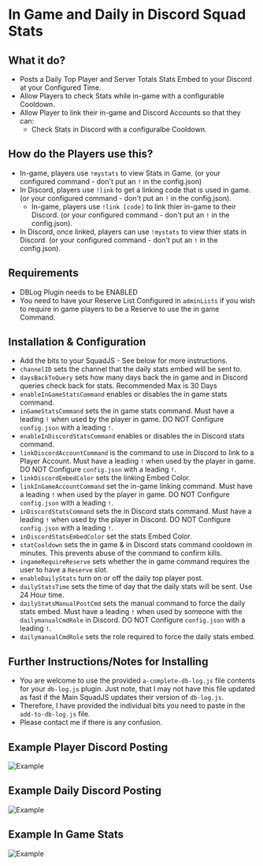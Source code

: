 # In Game and Daily in Discord Squad Stats

## What it do?
- Posts a Daily Top Player and Server Totals Stats Embed to your Discord at your Configured Time.
- Allow Players to check Stats while in-game with a configurable Cooldown.
- Allow Player to link their in-game and Discord Accounts so that they can:
    - Check Stats in Discord with a configuralbe Cooldown.

## How do the Players use this?
- In-game, players use `!mystats` to view Stats in Game. (or your configured command - don't put an `!` in the config.json)
- In Discord, players use `!link` to get a linking code that is used in game. (or your configured command - don't put an `!` in the config.json).
    - In-game, players use `!link [code]` to link thier in-game to their Discord. (or your configured command - don't put an `!` in the config.json).
- In Discord, once linked, players can use `!mystats` to view thier stats in Discord. (or your configured command - don't put an `!` in the config.json).

## Requirements
- DBLog Plugin needs to be ENABLED
- You need to have your Reserve List Configured in `adminLists` if you wish to require in game players to be a Reserve to use the in game Command.

## Installation & Configuration
- Add the bits to your SquadJS - See below for more instructions.
- `channelID` sets the channel that the daily stats embed will be sent to.
- `daysBackToQuery` sets how many days back the in game and in Discord queries check back for stats. Recommended Max is 30 Days
- `enableInGameStatsCommand` enables or disables the in game stats command.
- `inGameStatsCommand` sets the in game stats command. Must have a leading `!` when used by the player in game. DO NOT Configure `config.json` with a leading `!`.
- `enableInDiscordStatsCommand` enables or disables the in Discord stats command.
- `linkDiscordAccountCommand` is the command to use in Discord to link to a Player Account. Must have a leading `!` when used by the player in game. DO NOT Configure `config.json` with a leading `!`.
- `linkDiscordEmbedColor` sets the linking Embed Color.
- `linkInGameAccountCommand` set the in-game linking command. Must have a leading `!` when used by the player in game. DO NOT Configure `config.json` with a leading `!`.
- `inDiscordStatsCommand` sets the in Discord stats command. Must have a leading `!` when used by the player in Discord. DO NOT Configure `config.json` with a leading `!`.
- `inDiscordStatsEmbedColor` set the stats Embed Color.
- `statCooldown` sets the in game & in Discord stats command cooldown in minutes. This prevents abuse of the command to confirm kills.
- `ingameRequireReserve` sets whether the in game command requires the user to have a `Reserve` slot.
- `enableDailyStats` turn on or off the daily top player post.
- `dailyStatsTime` sets the time of day that the daily stats will be sent. Use 24 Hour time.
- `dailyStatsManualPostCmd` sets the manual command to force the daily stats embed. Must have a leading `!` when used by someone with the `dailymanualCmdRole` in Discord. DO NOT Configure `config.json` with a leading `!`.
- `dailymanualCmdRole` sets the role required to force the daily stats embed.

## Further Instructions/Notes for Installing
- You are welcome to use the provided `a-complete-db-log.js` file contents for your `db-log.js` plugin. Just note, that I may not have this file updated as fast if the Main SquadJS updates their version of `db-log.js`.
- Therefore, I have provided the individual bits you need to paste in the `add-to-db-log.js` file.
- Please contact me if there is any confusion.

## Example Player Discord Posting
![Example](https://raw.githubusercontent.com/IgnisAlienus/SquadJS-Player-Stats/master/example-player-discord.png)

## Example Daily Discord Posting
![Example](https://raw.githubusercontent.com/IgnisAlienus/SquadJS-Player-Stats/master/example-daily-discord.png)

## Example In Game Stats
![Example](https://raw.githubusercontent.com/IgnisAlienus/SquadJS-Player-Stats/master/example-ingame.png)